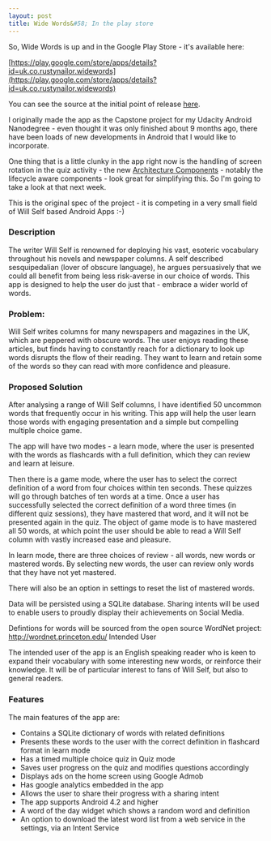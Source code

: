 ```yaml
---
layout: post
title: Wide Words&#58; In the play store
---
```


So, Wide Words is up and in the Google Play Store - it's available here:

[https://play.google.com/store/apps/details?id=uk.co.rustynailor.widewords](https://play.google.com/store/apps/details?id=uk.co.rustynailor.widewords)

You can see the source at the initial point of release [here](https://github.com/rustynailor/wide-words/releases/tag/v0.2).

I originally made the app as the Capstone project for my Udacity Android Nanodegree - even thought it was only finished about 9 months ago, there have been loads of new developments in Android that I would like to incorporate.

One thing that is a little clunky in the app right now is the handling of screen rotation in the quiz activity - the new [Architecture Components](https://developer.android.com/topic/libraries/architecture/index.html) - notably the lifecycle aware components - look great for simplifying this. So I'm going to take a look at that next week.

This is the original spec of the project - it is competing in a very small field of Will Self based Android Apps :-)

### Description 

The writer Will Self is renowned for deploying his vast, esoteric vocabulary throughout his novels and newspaper columns. A self described sesquipedalian (lover of obscure language), he argues persuasively that we could all benefit from being less risk-averse in our choice of words. This app is designed to help the user do just that - embrace a wider world of words. 

### Problem:
Will Self writes columns for many newspapers and magazines in the UK, which are peppered with obscure words. The user enjoys reading these articles, but finds having to constantly reach for a dictionary to look up words disrupts the flow of their reading. They want to learn and retain some of the words so they can read with more confidence and pleasure.

### Proposed Solution
After analysing a range of Will Self columns, I have identified 50 uncommon words that frequently occur in his writing. This app will help the user learn those words with engaging presentation and a simple but compelling multiple choice game.

The app will have two modes - a learn mode, where the user is presented with the words as flashcards with a full definition, which they can review and learn at leisure.

Then there is a game mode, where the user has to select the correct definition of a word from four choices within ten seconds. These quizzes will go through batches of ten words at a time.  Once a user has successfully selected the correct definition of a word three times (in different quiz sessions), they have mastered that word, and it will not be presented again in the quiz.  The object of game mode is to have mastered all 50 words, at which point the user should be able to read a Will Self column with vastly increased ease and pleasure.

In learn mode, there are three choices of review - all words,  new words or mastered words. By selecting new words, the user can review only words that they have not yet mastered.

There will also be an option in settings to reset the list of mastered words.

Data will be persisted using a SQLite database. Sharing intents will be used to enable users to proudly display their achievements on Social Media.

Defintions for words will be sourced from the open source WordNet project: http://wordnet.princeton.edu/
Intended User

The intended user of the app is an English speaking  reader who is keen to expand their vocabulary with some interesting new words, or reinforce their knowledge.  It will be of particular interest to fans of Will Self, but also to general readers.

### Features

The main features of the app are:
  * Contains a SQLite dictionary of words with related definitions
  * Presents these words to the user with the correct definition in flashcard format in learn mode
  * Has a timed multiple choice quiz in Quiz mode
  * Saves user progress on the quiz and modifies questions accordingly
  * Displays ads on the home screen using Google Admob
  * Has google analytics embedded in the app 
  * Allows the user to share their progress with a sharing intent
  * The app supports Android 4.2 and higher
  * A word of the day widget which shows a random word and definition
  * An option to download the latest word list from a web service in the settings, via an Intent Service




